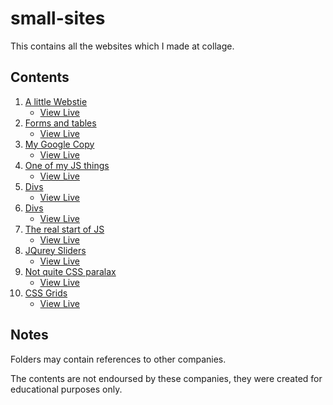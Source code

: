 # small-sites

This contains all the websites which I made at collage.

## Contents

1. [A little Webstie](https://github.com/ajh123-collage/small-sites/tree/main/lesons/learning/1%20-%20A%20little%20website)
    - [View Live](https://web-collage.minersonline.tk/lesons/learning/1%20-%20A%20little%20website)
2. [Forms and tables](https://github.com/ajh123-collage/small-sites/tree/main/lesons/learning/2%20-%20Forms%20and%20tables)
    - [View Live](https://web-collage.minersonline.tk/lesons/learning/2%20-%20Forms%20and%20tables)
3. [My Google Copy](https://github.com/ajh123-collage/small-sites/tree/main/lesons/learning/3%20-%20My%20Google%20copy)
    - [View Live](https://web-collage.minersonline.tk/lesons/learning/3%20-%20My%20Google%20copy)
4. [One of my JS things](https://github.com/ajh123-collage/small-sites/tree/main/lesons/learning/4%20-%20One%20of%20my%20JS%20things)
    - [View Live](https://web-collage.minersonline.tk/lesons/learning/4%20-%20One%20of%20my%20JS%20things)
5. [Divs](https://github.com/ajh123-collage/small-sites/tree/main/lesons/learning/5%20-%20Divs)
    - [View Live](https://web-collage.minersonline.tk/lesons/learning/5%20-%20Divs)
6. [Divs](https://github.com/ajh123-collage/small-sites/tree/main/lesons/learning/6%20-%20Divs)
    - [View Live](https://web-collage.minersonline.tk/lesons/learning/6%20-%20Divs)
7. [The real start of JS](https://github.com/ajh123-collage/small-sites/tree/main/lesons/learning/7%20-%20The%20real%20start%20of%20JS)
    - [View Live](https://web-collage.minersonline.tk/lesons/learning/7%20-%20The%20real%20start%20of%20JS)
8. [JQurey Sliders](https://github.com/ajh123-collage/small-sites/tree/main/lesons/learning/8%20-%20JQurey%20Sliders)
    - [View Live](https://web-collage.minersonline.tk/lesons/learning/8%20-%20JQurey%20Sliders)
9. [Not quite CSS paralax](https://github.com/ajh123-collage/small-sites/tree/main/lesons/learning/9%20-%20Not%20quite%20CSS%20paralax)
    - [View Live](https://web-collage.minersonline.tk/lesons/learning/9%20-%20Not%20quite%20CSS%20paralax)
10. [CSS Grids](https://github.com/ajh123-collage/small-sites/tree/main/lesons/learning/10%20-%20CSS%20Grids)
    - [View Live](https://web-collage.minersonline.tk/lesons/learning/10%20-%20CSS%20Grids)


## Notes
Folders may contain references to other companies.

The contents are not endoursed by these companies,
they were created for educational purposes only.
